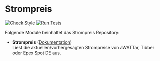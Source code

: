 # Strompreis

[![Check Style](https://github.com/symcon/Strompreis/workflows/Check%20Style/badge.svg)](https://github.com/symcon/Strompreis/actions)
[![Run Tests](https://github.com/symcon/Strompreis/workflows/Run%20Tests/badge.svg)](https://github.com/symcon/Strompreis/actions)

Folgende Module beinhaltet das Strompreis Repository:

- __Strompreis__ ([Dokumentation](https://www.symcon.de/de/service/dokumentation/modulreferenz/strompreis))  
Liest die aktuellen/vorhergesagten Strompreise von aWATTar, Tibber oder Epex Spot DE aus.
